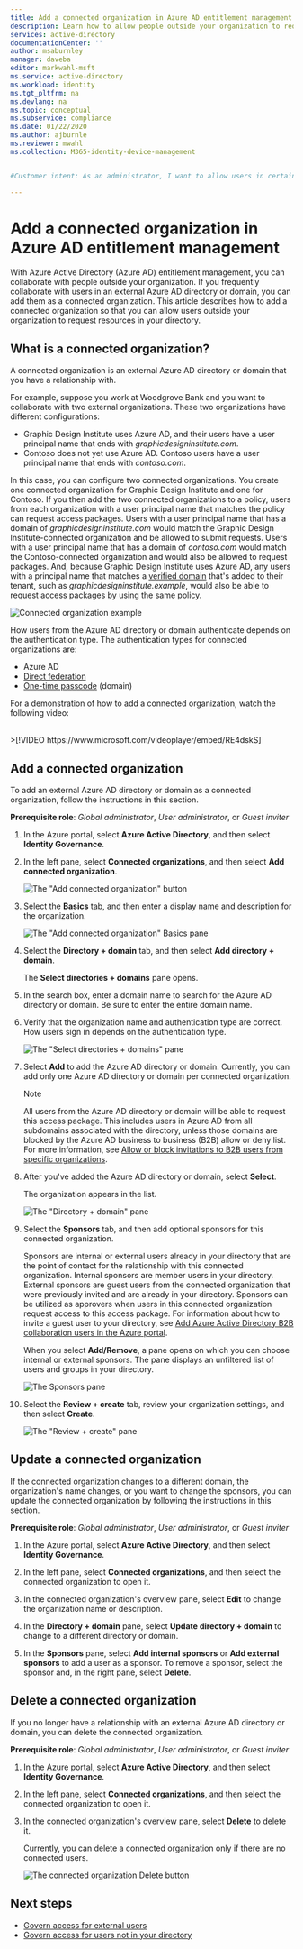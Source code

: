 ```yaml
---
title: Add a connected organization in Azure AD entitlement management - Azure Active Directory
description: Learn how to allow people outside your organization to request access packages so that you can collaborate on projects.
services: active-directory
documentationCenter: ''
author: msaburnley
manager: daveba
editor: markwahl-msft
ms.service: active-directory
ms.workload: identity
ms.tgt_pltfrm: na
ms.devlang: na
ms.topic: conceptual
ms.subservice: compliance
ms.date: 01/22/2020
ms.author: ajburnle
ms.reviewer: mwahl
ms.collection: M365-identity-device-management


#Customer intent: As an administrator, I want to allow users in certain partner organizations to request access packages so that our organizations can collaborate on projects.

---
```


# Add a connected organization in Azure AD entitlement management

With Azure Active Directory (Azure AD) entitlement management, you can collaborate with people outside your organization. If you frequently collaborate with users in an external Azure AD directory or domain, you can add them as a connected organization. This article describes how to add a connected organization so that you can allow users outside your organization to request resources in your directory.

## What is a connected organization?

A connected organization is an external Azure AD directory or domain that you have a relationship with.

For example, suppose you work at Woodgrove Bank and you want to collaborate with two external organizations. These two organizations have different configurations:

- Graphic Design Institute uses Azure AD, and their users have a user principal name that ends with *graphicdesigninstitute.com*.
- Contoso does not yet use Azure AD. Contoso users have a user principal name that ends with *contoso.com*.

In this case, you can configure two connected organizations. You create one connected organization for Graphic Design Institute and one for Contoso. If you then add the two connected organizations to a policy, users from each organization with a user principal name that matches the policy can request access packages. Users with a user principal name that has a domain of *graphicdesigninstitute.com* would match the Graphic Design Institute-connected organization and be allowed to submit requests. Users with a user principal name that has a domain of *contoso.com* would match the Contoso-connected organization and would also be allowed to request packages. And, because Graphic Design Institute uses Azure AD, any users with a principal name that matches a [verified domain](../fundamentals/add-custom-domain.md#verify-your-custom-domain-name) that's added to their tenant, such as *graphicdesigninstitute.example*, would also be able to request access packages by using the same policy.

![Connected organization example](./media/entitlement-management-organization/connected-organization-example.png)

How users from the Azure AD directory or domain authenticate depends on the authentication type. The authentication types for connected organizations are:

- Azure AD
- [Direct federation](../b2b/direct-federation.md)
- [One-time passcode](../b2b/one-time-passcode.md) (domain)

For a demonstration of how to add a connected organization, watch the following video:

<br>
>[!VIDEO https://www.microsoft.com/videoplayer/embed/RE4dskS]

## Add a connected organization

To add an external Azure AD directory or domain as a connected organization, follow the instructions in this section.

**Prerequisite role**: *Global administrator*, *User administrator*, or *Guest inviter*

1. In the Azure portal, select **Azure Active Directory**, and then select **Identity Governance**.

1. In the left pane, select **Connected organizations**, and then select **Add connected organization**.

    ![The "Add connected organization" button](./media/entitlement-management-organization/connected-organization.png)

1. Select the **Basics** tab, and then enter a display name and description for the organization.

    ![The "Add connected organization" Basics pane](./media/entitlement-management-organization/organization-basics.png)

1. Select the **Directory + domain** tab, and then select **Add directory + domain**.

    The **Select directories + domains** pane opens.

1. In the search box, enter a domain name to search for the Azure AD directory or domain. Be sure to enter the entire domain name.

1. Verify that the organization name and authentication type are correct. How users sign in depends on the authentication type.

    ![The "Select directories + domains" pane](./media/entitlement-management-organization/organization-select-directories-domains.png)

1. Select **Add** to add the Azure AD directory or domain. Currently, you can add only one Azure AD directory or domain per connected organization.

    > [!NOTE]
    > All users from the Azure AD directory or domain will be able to request this access package. This includes users in Azure AD from all subdomains associated with the directory, unless those domains are blocked by the Azure AD business to business (B2B) allow or deny list. For more information, see [Allow or block invitations to B2B users from specific organizations](../b2b/allow-deny-list.md).

1. After you've added the Azure AD directory or domain, select **Select**.

    The organization appears in the list.

    ![The "Directory + domain" pane](./media/entitlement-management-organization/organization-directory-domain.png)

1. Select the **Sponsors** tab, and then add optional sponsors for this connected organization.

    Sponsors are internal or external users already in your directory that are the point of contact for the relationship with this connected organization. Internal sponsors are member users in your directory. External sponsors are guest users from the connected organization that were previously invited and are already in your directory. Sponsors can be utilized as approvers when users in this connected organization request access to this access package. For information about how to invite a guest user to your directory, see [Add Azure Active Directory B2B collaboration users in the Azure portal](../b2b/add-users-administrator.md).

    When you select **Add/Remove**, a pane opens on which you can choose internal or external sponsors. The pane displays an unfiltered list of users and groups in your directory.

    ![The Sponsors pane](./media/entitlement-management-organization/organization-sponsors.png)

1. Select the **Review + create** tab, review your organization settings, and then select **Create**.

    ![The "Review + create" pane](./media/entitlement-management-organization/organization-review-create.png)

## Update a connected organization 

If the connected organization changes to a different domain, the organization's name changes, or you want to change the sponsors, you can update the connected organization by following the instructions in this section.

**Prerequisite role**: *Global administrator*, *User administrator*, or *Guest inviter*

1. In the Azure portal, select **Azure Active Directory**, and then select **Identity Governance**.

1. In the left pane, select **Connected organizations**, and then select the connected organization to open it.

1. In the connected organization's overview pane, select **Edit** to change the organization name or description.  

1. In the **Directory + domain** pane, select **Update directory + domain** to change to a different directory or domain.

1. In the **Sponsors** pane, select **Add internal sponsors** or **Add external sponsors** to add a user as a sponsor. To remove a sponsor, select the sponsor and, in the right pane, select **Delete**.


## Delete a connected organization

If you no longer have a relationship with an external Azure AD directory or domain, you can delete the connected organization.

**Prerequisite role**: *Global administrator*, *User administrator*, or *Guest inviter*

1. In the Azure portal, select **Azure Active Directory**, and then select **Identity Governance**.

1. In the left pane, select **Connected organizations**, and then select the connected organization to open it.

1. In the connected organization's overview pane, select **Delete** to delete it.

    Currently, you can delete a connected organization only if there are no connected users.

    ![The connected organization Delete button](./media/entitlement-management-organization/organization-delete.png)

## Next steps

- [Govern access for external users](https://docs.microsoft.com/azure/active-directory/governance/entitlement-management-external-users)
- [Govern access for users not in your directory](entitlement-management-access-package-request-policy.md#for-users-not-in-your-directory)

